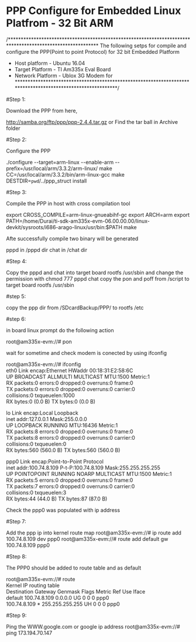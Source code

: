 # PPP Configure for Embedded Linux Platfrom - 32 Bit ARM  

/***********************************************************************************************************
 The following setps for compile and configure the PPP(Point to point Protocol) for 32 bit Embedded Platform
  * Host platform - Ubuntu 16.04
  * Target Platform - TI Am335x  Eval Board
  * Network Platform - Ublox 3G Modem for  
************************************************************************************************************/

#Step 1: 

Download the PPP from here,

http://samba.org/ftp/ppp/ppp-2.4.4.tar.gz or Find the tar ball in Archive folder 


#Step 2: 

Configure the PPP 

./configure --target=arm-linux --enable-arm --prefix=/usr/local/arm/3.3.2/arm-linux/ make CC=/usr/local/arm/3.3.2/bin/arm-linux-gcc make DESTDIR=`pwd`/../ppp_struct install



#Step 3: 

Compile the PPP in host with cross compilation tool  

export CROSS_COMPILE=arm-linux-gnueabihf-gc
export ARCH=arm
export PATH=/home/Durai/ti-sdk-am335x-evm-06.00.00.00/linux-devkit/sysroots/i686-arago-linux/usr/bin:$PATH
make 

Afte successfully compile two binary will be generated 

pppd in /pppd dir
chat in /chat dir


#Step 4: 

Copy the pppd and chat into target board rootfs /usr/sbin and change the permission with chmod 777 pppd chat 
copy the pon and poff from /script to target board rootfs /usr/sbin 

#step 5: 

copy the ppp dir from /SDcardBackup/PPP/ to rootfs /etc 

#step 6: 

in board linux prompt do the following action 

root@am335x-evm://# pon 

wait for sometime and check modem is conected by using ifconfig

root@am335x-evm://# ifconfig                                                    
eth0      Link encap:Ethernet  HWaddr 00:18:31:E2:58:6C                         
          UP BROADCAST ALLMULTI MULTICAST  MTU:1500  Metric:1                   
          RX packets:0 errors:0 dropped:0 overruns:0 frame:0                    
          TX packets:0 errors:0 dropped:0 overruns:0 carrier:0                  
          collisions:0 txqueuelen:1000                                          
          RX bytes:0 (0.0 B)  TX bytes:0 (0.0 B)                                
                                                                                
lo        Link encap:Local Loopback                                             
          inet addr:127.0.0.1  Mask:255.0.0.0                                   
          UP LOOPBACK RUNNING  MTU:16436  Metric:1                              
          RX packets:8 errors:0 dropped:0 overruns:0 frame:0                    
          TX packets:8 errors:0 dropped:0 overruns:0 carrier:0                  
          collisions:0 txqueuelen:0                                             
          RX bytes:560 (560.0 B)  TX bytes:560 (560.0 B)                        
                                                                                
ppp0      Link encap:Point-to-Point Protocol                                    
          inet addr:100.74.8.109  P-t-P:100.74.8.109  Mask:255.255.255.255      
          UP POINTOPOINT RUNNING NOARP MULTICAST  MTU:1500  Metric:1            
          RX packets:5 errors:0 dropped:0 overruns:0 frame:0                    
          TX packets:7 errors:0 dropped:0 overruns:0 carrier:0                  
          collisions:0 txqueuelen:3                                             
          RX bytes:44 (44.0 B)  TX bytes:87 (87.0 B)  


Check the ppp0 was populated with ip address

#Step 7: 

Add the ppp ip into kernel route map 
root@am335x-evm://# ip route add 100.74.8.109 dev ppp0 
root@am335x-evm://# route add default gw 100.74.8.109 ppp0

#Step 8: 

The PPP0 should be added to route table and as default 

root@am335x-evm://# route                                                       
Kernel IP routing table                                                         
Destination     Gateway         Genmask         Flags Metric Ref    Use Iface   
default         100.74.8.109    0.0.0.0         UG    0      0        0 ppp0    
100.74.8.109    *               255.255.255.255 UH    0      0        0 ppp0 



#Step 9: 

Ping the WWW.google.com or google ip address 
root@am335x-evm://# ping 173.194.70.147


